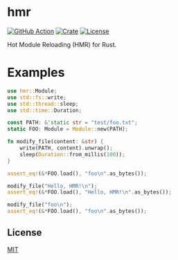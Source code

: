 # hmr

[![GitHub Action](https://img.shields.io/github/actions/workflow/status/raviqqe/hmr/test.yaml?branch=main&style=flat-square)](https://github.com/raviqqe/hmr/actions)
[![Crate](https://img.shields.io/crates/v/hmr.svg?style=flat-square)](https://crates.io/crates/hmr)
[![License](https://img.shields.io/github/license/raviqqe/hmr.svg?style=flat-square)](LICENSE)

Hot Module Reloading (HMR) for Rust.

# Examples

```rust
use hmr::Module;
use std::fs::write;
use std::thread::sleep;
use std::time::Duration;

const PATH: &'static str = "test/foo.txt";
static FOO: Module = Module::new(PATH);

fn modify_file(content: &str) {
    write(PATH, content).unwrap();
    sleep(Duration::from_millis(100));
}

assert_eq!(&*FOO.load(), "foo\n".as_bytes());

modify_file("Hello, HMR!\n");
assert_eq!(&*FOO.load(), "Hello, HMR!\n".as_bytes());

modify_file("foo\n");
assert_eq!(&*FOO.load(), "foo\n".as_bytes());
```

## License

[MIT](LICENSE)
